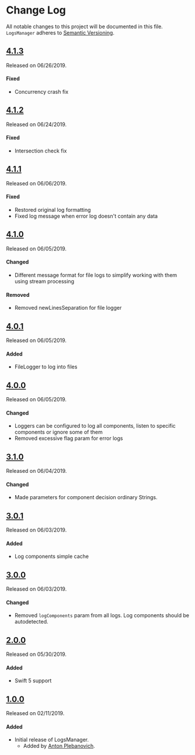 # Change Log
All notable changes to this project will be documented in this file.
`LogsManager` adheres to [Semantic Versioning](http://semver.org/).


## [4.1.3](https://github.com/APUtils/LogsManager/releases/tag/4.1.3)
Released on 06/26/2019.

#### Fixed
- Concurrency crash fix


## [4.1.2](https://github.com/APUtils/LogsManager/releases/tag/4.1.2)
Released on 06/24/2019.

#### Fixed
- Intersection check fix


## [4.1.1](https://github.com/APUtils/LogsManager/releases/tag/4.1.1)
Released on 06/06/2019.

#### Fixed
- Restored original log formatting
- Fixed log message when error log doesn't contain any data


## [4.1.0](https://github.com/APUtils/LogsManager/releases/tag/4.1.0)
Released on 06/05/2019.

#### Changed
- Different message format for file logs to simplify working with them using stream processing

#### Removed
- Removed newLinesSeparation for file logger


## [4.0.1](https://github.com/APUtils/LogsManager/releases/tag/4.0.1)
Released on 06/05/2019.

#### Added
- FileLogger to log into files


## [4.0.0](https://github.com/APUtils/LogsManager/releases/tag/4.0.0)
Released on 06/05/2019.

#### Changed
- Loggers can be configured to log all components, listen to specific components or ignore some of them
- Removed excessive flag param for error logs


## [3.1.0](https://github.com/APUtils/LogsManager/releases/tag/3.1.0)
Released on 06/04/2019.

#### Changed
- Made parameters for component decision ordinary Strings.


## [3.0.1](https://github.com/APUtils/LogsManager/releases/tag/3.0.1)
Released on 06/03/2019.

#### Added
- Log components simple cache


## [3.0.0](https://github.com/APUtils/LogsManager/releases/tag/3.0.0)
Released on 06/03/2019.

#### Changed
- Removed `logComponents` param from all logs. Log components should be autodetected.


## [2.0.0](https://github.com/APUtils/LogsManager/releases/tag/2.0.0)
Released on 05/30/2019.

#### Added
- Swift 5 support
  

## [1.0.0](https://github.com/APUtils/LogsManager/releases/tag/1.0.0)
Released on 02/11/2019.

#### Added
- Initial release of LogsManager.
  - Added by [Anton Plebanovich](https://github.com/anton-plebanovich).
